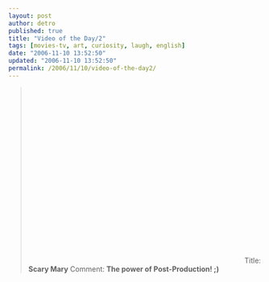 ```yaml
---
layout: post
author: detro
published: true
title: "Video of the Day/2"
tags: [movies-tv, art, curiosity, laugh, english]
date: "2006-11-10 13:52:50"
updated: "2006-11-10 13:52:50"
permalink: /2006/11/10/video-of-the-day2/
---
```


<blockquote><object width="425" height="350"><param name="movie" value="http://www.youtube.com/v/2T5_0AGdFic"></param><param name="wmode" value="transparent"></param><embed src="http://www.youtube.com/v/2T5_0AGdFic" type="application/x-shockwave-flash" wmode="transparent" width="425" height="350"></embed></object>
Title: <strong>Scary Mary</strong>
Comment: <strong>The power of Post-Production! ;) </strong></blockquote>
